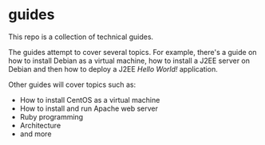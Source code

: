 guides
======

This repo is a collection of technical guides.

The guides attempt to cover several topics. For example, there's a guide on how to install Debian as a virtual machine, how to install a J2EE server on Debian and then how to deploy a J2EE *Hello World!* application.

Other guides will cover topics such as:

- How to install CentOS as a virtual machine
- How to install and run Apache web server
- Ruby programming
- Architecture
- and more

